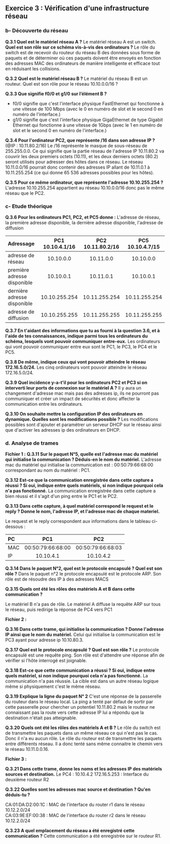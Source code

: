 ## Exercice 3 : Vérification d'une infrastructure réseau 

### b- Découverte du réseau
**Q.3.1 Quel est le matériel réseau A ?** Le matériel réseau A est un switch.
**Quel est son rôle sur ce schéma vis-à-vis des ordinateurs ?**
Le rôle du switch est de recevoir du routeur du réseau B des données sous forme de paquets et de 
déterminer où ces paquets doivent être envoyés en fonction des adresses MAC des ordinateurs de manière intelligente et efficace tout en réduisant les collisions.

**Q.3.2 Quel est le matériel réseau B ?** Le matériel du réseau B est un routeur.
Quel est son rôle pour le réseau 10.10.0.0/16 ?

**Q.3.3 Que signifie f0/0 et g1/0 sur l’élément B ?**
- f0/0 signifie que c'est l'interface physique FastEthernet qui fonctionne à une vitesse de 100 Mbps (avec le 0 en numéro de slot et le second 0 en numéro de l'interface.) 
- g1/0 signifie que c'est l'interface physique GigaEthernet de type Gigabit Ethernet qui fonctionne à une vitesse de 1Gbps (avec le 1 en numéro de slot et le second 0 en numéro de l'interface.)  

**Q.3.4 Pour l'ordinateur PC2, que représente /16 dans son adresse IP ?** (@IP : 10.11.80.2/16)
Le /16 représente le masque de sous-réseau de 255.255.0.0. 
Ce qui signifie que la partie réseau de l'adresse IP 10.11.80.2 va couvrir les deux premiers octets (10.11), et les deux derniers octets (80.2) seront utilisés pour adresser des hôtes dans ce réseau.
Le réseau 10.11.0.0/16 pourrait donc contenir des adresses IP allant de 10.11.0.1 à 10.11.255.254 (ce qui donne 65 536 adresses possibles pour les hôtes).

**Q.3.5 Pour ce même ordinateur, que représente l'adresse 10.10.255.254 ?**
L'adresse 10.10.255.254 appartient au réseau 10.10.0.0/16 donc pas le même réseau que le PC2.

### c- Etude théorique

**Q.3.6 Pour les ordinateurs PC1, PC2, et PC5 donne :**
L'adresse de réseau, la première adresse disponible, la dernière adresse disponible, l'adresse de diffusion

Adressage | PC1 10.10.4.1/16 | PC2 10.11.80.2/16 | PC5 10.10.4.7/15
 :--- | :---: | :---: | :---: 
adresse de réseau | 10.10.0.0 | 10.11.0.0 | 10.10.0.0
première adresse disponible | 10.10.0.1 | 10.11.0.1 | 10.10.0.1
dernière adresse disponible | 10.10.255.254 | 10.11.255.254 | 10.11.255.254
adresse de diffusion | 10.10.255.255 | 10.11.255.255 | 10.11.255.255

**Q.3.7 En t'aidant des informations que tu as fourni à la question 3.6, et à l'aide de tes connaissances, indique parmi tous les ordinateurs du schéma, lesquels vont pouvoir communiquer entre-eux.**
Les ordinateurs qui vont pouvoir communiquer entre eux sont le PC1, le PC3, le PC4 et le PC5. 

**Q.3.8 De même, indique ceux qui vont pouvoir atteindre le réseau 172.16.5.0/24.**
Les cinq ordinateurs vont pouvoir atteindre le réseau 172.16.5.0/24. 

**Q.3.9 Quel incidence y-a-t'il pour les ordinateurs PC2 et PC3 si on interverti leur ports de connexion sur le matériel A ?**
Il y aura un changement d'adresse mac mais pas des adresses ip, ils ne pourront pas communiquer et créer un impact de sécurités et donc affecter la communication entre les ordinateurs. 

**Q.3.10 On souhaite mettre la configuration IP des ordinateurs en dynamique. Quelles sont les modifications possible ?**
Les modifications possibles sont d'ajouter et paramétrer un serveur DHCP sur le réseau ainsi que  d'activer les adresses ip des ordinateurs en DHCP.

### d. Analyse de trames
**Fichier 1 :**
**Q.3.11 Sur le paquet N°5, quelle est l'adresse mac du matériel qui initialise la communication ? Déduis-en le nom du matériel.**
L'adresse mac du matériel qui initialise la communication est : 00:50:79:66:68:00 correspondant au nom du matériel : PC1.  

**Q.3.12 Est-ce que la communication enregistrée dans cette capture a réussi ? Si oui, indique entre quels matériels, si non indique pourquoi cela n'a pas fonctionné.**
La communication enregistrée dans cette capture a bien réussi et il s'agit d'un ping entre le PC1 et le PC2. 

**Q.3.13 Dans cette capture, à quel matériel correspond le request et le reply ? Donne le nom, l'adresse IP, et l'adresse mac de chaque materiel.**

Le request et le reply correspondent aux informations dans le tableau ci-dessous : 

| PC | PC1 | PC2 |
| :--- | :----: | :----: |
| MAC |  00:50:79:66:68:00  | 00:50:79:66:68:03  |
| IP | 10.10.4.1  | 10.10.4.2  |

**Q.3.14 Dans le paquet N°2, quel est le protocole encapsulé ? Quel est son rôle ?**
Dans le paquet n°2 le protocole encapsulé est le protocole ARP. Son rôle est de résoudre des IP à des adresses MACS 

**Q.3.15 Quels ont été les rôles des matériels A et B dans cette communication ?**

Le matériel B n'a pas de rôle.
Le matériel A diffuse la requête ARP sur tous le réseau, puis redirige la réponse de PC4 vers PC1

**Fichier 2 :**

**Q.3.16 Dans cette trame, qui initialise la communication ? Donne l'adresse IP ainsi que le nom du matériel.**
Celui qui initialise la communication est le PC3 ayant pour adresse ip 10.10.80.3.

**Q.3.17 Quel est le protocole encapsulé ? Quel est son rôle ?**
Le protocole encapsulé est une requête ping. Son rôle est d'attendre une réponse afin de vérifier si l'hôte interrogé est joignable.

**Q.3.18 Est-ce que cette communication a réussi ? Si oui, indique entre quels matériel, si non indique pourquoi cela n'a pas fonctionné.**
La communication n'a pas réussie. La cible est dans un autre réseau logique même si physiquement c'est le même réseau.

**Q.3.19 Explique la ligne du paquet N° 2**
C'est une réponse de la passerelle du routeur dans le réseau local. La ping a tenté par défaut de sortir par cette passerelle 
pour chercher un potentiel 10.11.80.2 mais le routeur ne connaissant pas la route vers cette adresse IP lui a répondu que la destination n'était pas atteignable.

**Q.3.20 Quels ont été les rôles des matériels A et B ?**
Le rôle du switch  est de transmettre les paquets dans un même réseau ce qui n'est pas le cas. Donc il n'a eu aucun rôle.
Le rôle du routeur est de transmettre les paquets entre différents réseau. Il a donc tenté sans même connaitre le chemin vers le réseau 10.11.0.0.16.

**Fichier 3 :**

**Q.3.21 Dans cette trame, donne les noms et les adresses IP des matériels sources et destination.**
Le PC4 : 10.10.4.2 
172.16.5.253 : Interface du deuxième routeur R2 

**Q.3.22 Quelles sont les adresses mac source et destination ? Qu'en déduis-tu ?**

CA:01:DA:D2:00:1C  : MAC de l'interface du router r1 dans le réseau 10.12.2.0/24  
CA:03:9E:EF:00:38  : MAC de l'interface du router r2 dans le réseau 10.12.2.0/24  

**Q.3.23 A quel emplacement du réseau a été enregistré cette communication ?**
Cette communication a été enregistrée sur le routeur R1.


